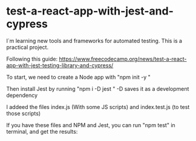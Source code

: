 # test-a-react-app-with-jest-and-cypress

I`m learning new tools and frameworks for automated testing. This is a practical project. 

Following this guide: https://www.freecodecamp.org/news/test-a-react-app-with-jest-testing-library-and-cypress/

To start, we need to create a Node app with 
    "npm init -y "   

Then install Jest by running
    "npm i -D jest "
-D saves it as a development dependency

I addeed the files index.js (With some JS scripts) and index.test.js (to test those scripts)

If you have these files and NPM and Jest, you can run "npm test" in terminal, and get the results:
